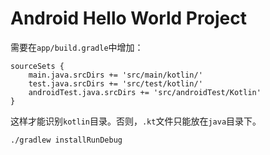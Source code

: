 Android Hello World Project
===========================

需要在`app/build.gradle`中增加：

```
sourceSets {
    main.java.srcDirs += 'src/main/kotlin/'
    test.java.srcDirs += 'src/test/kotlin/'
    androidTest.java.srcDirs += 'src/androidTest/Kotlin'
}
```

这样才能识别`kotlin`目录。否则，`.kt`文件只能放在`java`目录下。

```
./gradlew installRunDebug
```